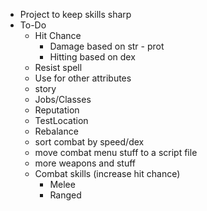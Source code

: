 * Project to keep skills sharp
* To-Do
    * Hit Chance
        * Damage based on str - prot
        * Hitting based on dex
    * Resist spell
    * Use for other attributes
    * story
    * Jobs/Classes
    * Reputation
    * TestLocation
    * Rebalance
    * sort combat by speed/dex
    * move combat menu stuff to a script file
    * more weapons and stuff
    * Combat skills (increase hit chance)
        * Melee
        * Ranged